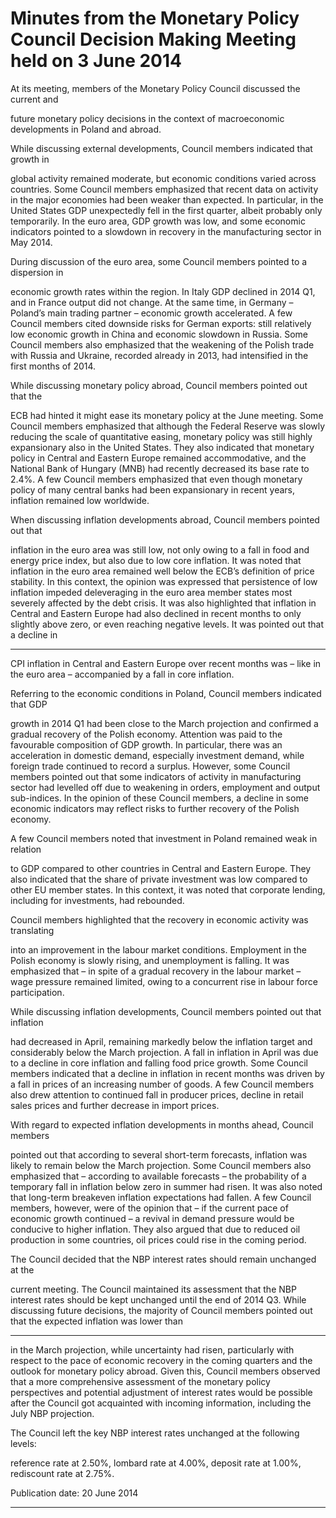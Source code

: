 # Minutes from the Monetary Policy Council Decision Making Meeting held on 3 June 2014

At its meeting, members of the Monetary Policy Council discussed the current and

future monetary policy decisions in the context of macroeconomic developments in
Poland and abroad.

While discussing external developments, Council members indicated that growth in

global activity remained moderate, but economic conditions varied across countries.
Some Council members emphasized that recent data on activity in the major economies
had been weaker than expected. In particular, in the United States GDP unexpectedly fell
in the first quarter, albeit probably only temporarily. In the euro area, GDP growth was
low, and some economic indicators pointed to a slowdown in recovery in the
manufacturing sector in May 2014.

During discussion of the euro area, some Council members pointed to a dispersion in

economic growth rates within the region. In Italy GDP declined in 2014 Q1, and in
France output did not change. At the same time, in Germany – Poland’s main trading
partner – economic growth accelerated. A few Council members cited downside risks for
German exports: still relatively low economic growth in China and economic slowdown
in Russia. Some Council members also emphasized that the weakening of the Polish
trade with Russia and Ukraine, recorded already in 2013, had intensified in the first
months of 2014.

While discussing monetary policy abroad, Council members pointed out that the

ECB had hinted it might ease its monetary policy at the June meeting. Some Council
members emphasized that although the Federal Reserve was slowly reducing the scale of
quantitative easing, monetary policy was still highly expansionary also in the United
States. They also indicated that monetary policy in Central and Eastern Europe remained
accommodative, and the National Bank of Hungary (MNB) had recently decreased its
base rate to 2.4%. A few Council members emphasized that even though monetary
policy of many central banks had been expansionary in recent years, inflation remained
low worldwide.

When discussing inflation developments abroad, Council members pointed out that

inflation in the euro area was still low, not only owing to a fall in food and energy price
index, but also due to low core inflation. It was noted that inflation in the euro area
remained well below the ECB’s definition of price stability. In this context, the opinion
was expressed that persistence of low inflation impeded deleveraging in the euro area
member states most severely affected by the debt crisis. It was also highlighted that
inflation in Central and Eastern Europe had also declined in recent months to only
slightly above zero, or even reaching negative levels. It was pointed out that a decline in


-----

CPI inflation in Central and Eastern Europe over recent months was – like in the euro
area – accompanied by a fall in core inflation.

Referring to the economic conditions in Poland, Council members indicated that GDP

growth in 2014 Q1 had been close to the March projection and confirmed a gradual
recovery of the Polish economy. Attention was paid to the favourable composition of
GDP growth. In particular, there was an acceleration in domestic demand, especially
investment demand, while foreign trade continued to record a surplus. However, some
Council members pointed out that some indicators of activity in manufacturing sector
had levelled off due to weakening in orders, employment and output sub-indices. In the
opinion of these Council members, a decline in some economic indicators may reflect
risks to further recovery of the Polish economy.

A few Council members noted that investment in Poland remained weak in relation

to GDP compared to other countries in Central and Eastern Europe. They also indicated
that the share of private investment was low compared to other EU member states. In
this context, it was noted that corporate lending, including for investments, had
rebounded.

Council members highlighted that the recovery in economic activity was translating

into an improvement in the labour market conditions. Employment in the Polish
economy is slowly rising, and unemployment is falling. It was emphasized that – in spite
of a gradual recovery in the labour market – wage pressure remained limited, owing to a
concurrent rise in labour force participation.

While discussing inflation developments, Council members pointed out that inflation

had decreased in April, remaining markedly below the inflation target and considerably
below the March projection. A fall in inflation in April was due to a decline in core
inflation and falling food price growth. Some Council members indicated that a decline
in inflation in recent months was driven by a fall in prices of an increasing number of
goods. A few Council members also drew attention to continued fall in producer prices,
decline in retail sales prices and further decrease in import prices.

With regard to expected inflation developments in months ahead, Council members

pointed out that according to several short-term forecasts, inflation was likely to remain
below the March projection. Some Council members also emphasized that – according to
available forecasts – the probability of a temporary fall in inflation below zero in summer
had risen. It was also noted that long-term breakeven inflation expectations had fallen. A
few Council members, however, were of the opinion that – if the current pace of
economic growth continued – a revival in demand pressure would be conducive to
higher inflation. They also argued that due to reduced oil production in some countries,
oil prices could rise in the coming period.

The Council decided that the NBP interest rates should remain unchanged at the

current meeting. The Council maintained its assessment that the NBP interest rates
should be kept unchanged until the end of 2014 Q3. While discussing future decisions,
the majority of Council members pointed out that the expected inflation was lower than


-----

in the March projection, while uncertainty had risen, particularly with respect to the pace
of economic recovery in the coming quarters and the outlook for monetary policy
abroad. Given this, Council members observed that a more comprehensive assessment of
the monetary policy perspectives and potential adjustment of interest rates would be
possible after the Council got acquainted with incoming information, including the July
NBP projection.

The Council left the key NBP interest rates unchanged at the following levels:

reference rate at 2.50%, lombard rate at 4.00%, deposit rate at 1.00%, rediscount rate at
2.75%.

Publication date: 20 June 2014


-----

